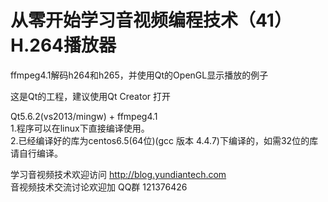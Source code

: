 # 从零开始学习音视频编程技术（41） H.264播放器
ffmpeg4.1解码h264和h265，并使用Qt的OpenGL显示播放的例子

这是Qt的工程，建议使用Qt Creator 打开

Qt5.6.2(vs2013/mingw) + ffmpeg4.1  
1.程序可以在linux下直接编译使用。  
2.已经编译好的库为centos6.5(64位)(gcc 版本 4.4.7)下编译的，如需32位的库请自行编译。 



学习音视频技术欢迎访问 http://blog.yundiantech.com  
音视频技术交流讨论欢迎加 QQ群 121376426  

